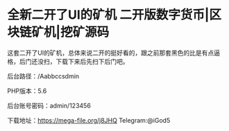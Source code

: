 # 全新二开了UI的矿机 二开版数字货币|区块链矿机|挖矿源码
这套二开了UI的矿机，总体来说二开的挺好看的，跟之前那套黑色的比是有点逼格，后门还没扫，下载下来后先扫下后门吧。

后台路径：/Aabbccsdmin

PHP版本：5.6

后台账号密码：admin/123456

下载地址：https://mega-file.org/j8JHQ
Telegram:@iGod5
